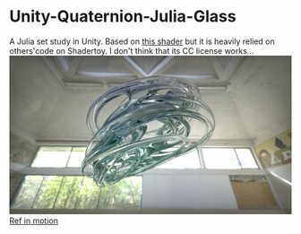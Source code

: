 # Unity-Quaternion-Julia-Glass
A Julia set study in Unity.
Based on [this shader](https://www.shadertoy.com/view/tdjczh) but it is heavily relied on others'code on Shadertoy. I don't think that its CC license works...
![Screenshot](Screenshot.png)
[Ref in motion](https://www.instagram.com/p/B-2pralHBNF/)
